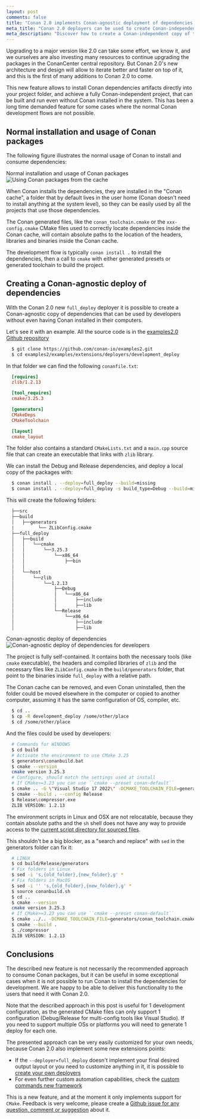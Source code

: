 ```yaml
---
layout: post
comments: false
title: "Conan 2.0 implements Conan-agnostic deployment of dependencies for developers"
meta_title: "Conan 2.0 deployers can be used to create Conan-independent copy of the dependencies for developers - Conan Blog"
meta_description: "Discover how to create a Conan-independent copy of the dependencies that can be used for developers without Conan, includig both library dependencies and tools"
---
```


Upgrading to a major version like 2.0 can take some effort, we know it, and we ourselves are also investing many resources to continue upgrading the packages in the ConanCenter central repository. But Conan 2.0's new architecture and design will allow to iterate better and faster on top of it, and this is the first of many additions to Conan 2.0 to come. 

This new feature allows to install Conan dependencies artifacts directly into your project folder, and achieve a fully Conan-independent project, that can be built and run even without Conan installed in the system. This has been a long time demanded feature for some cases where the normal Conan development flows are not possible.

## Normal installation and usage of Conan packages

The following figure illustrates the normal usage of Conan to install and consume dependencies:

<p class="centered">
    Normal installation and usage of Conan packages
    <img  src="{{ site.baseurl }}/assets/post_images/2023-05-25/Using_packages_from_cache.png" style="display: block; margin-left: auto; margin-right: auto;" alt="Using Conan packages from the cache"/>
</p>

When Conan installs the dependencies, they are installed in the "Conan cache", a folder that by default lives in the user home (Conan doesn't need to install anything at the system level), so they can be easily used by all the projects that use those dependencies.

The Conan generated files, like the ``conan_toolchain.cmake`` or the ``xxx-config.cmake`` CMake files used to correctly locate dependencies inside the Conan cache, will contain absolute paths to the location of the headers, libraries and binaries inside the Conan cache.

The development flow is typically ``conan install .`` to install the dependencies, then a call to ``cmake`` with either generated presets or generated toolchain to build the project.


## Creating a Conan-agnostic deploy of dependencies

With the Conan 2.0 new ``full_deploy`` deployer it is possible to create a Conan-agnostic copy of dependencies that can be used by developers without even having Conan installed in their computers.

Let's see it with an example. All the source code is in the
[examples2.0 Github repository](https://github.com/conan-io/examples2)

```bash
  $ git clone https://github.com/conan-io/examples2.git
  $ cd examples2/examples/extensions/deployers/development_deploy
```

In that folder we can find the following ``conanfile.txt``:

```ini
  [requires]
  zlib/1.2.13

  [tool_requires]
  cmake/3.25.3

  [generators]
  CMakeDeps
  CMakeToolchain

  [layout]
  cmake_layout
```

The folder also contains a standard ``CMakeLists.txt`` and a ``main.cpp`` source file that can create
an executable that links with ``zlib`` library.

We can install the Debug and Release dependencies, and deploy a local copy of the packages with:

```bash
  $ conan install . --deploy=full_deploy --build=missing
  $ conan install . --deploy=full_deploy -s build_type=Debug --build=missing
```

This will create the following folders:

```txt
  ├──src
  ├──build
  │   ├──generators
  |         └── ZLibConfig.cmake
  ├──full_deploy
  │   ├──build
  │   │   └──cmake
  │   │       └──3.25.3
  │   │           └──x86_64
  │   │               ├──bin
  │   │
  │   └──host
  │       └──zlib
  │           └──1.2.13
  │               ├──Debug
  │               │   └──x86_64
  │               │       ├──include
  │               │       ├──lib
  │               └──Release
  │                   └──x86_64
  │                       ├──include
  │                       ├──lib
```

<p class="centered">
    Conan-agnostic deploy of dependencies
    <img  src="{{ site.baseurl }}/assets/post_images/2023-05-25/Conan_independent_dependencies_deploy.png" style="display: block; margin-left: auto; margin-right: auto;" alt="Conan-agnostic deploy of dependencies for developers"/>
</p>

The project is fully self-contained. It contains both the necessary tools (like ``cmake`` executable), the headers and compiled libraries of ``zlib`` and the necessary files like ``ZLibConfig.cmake`` in the ``build/generators`` folder, that point to the binaries inside ``full_deploy`` with a relative path. 

The Conan cache can be removed, and even Conan uninstalled, then the folder could be moved elsewhere in the computer or copied to another computer, assuming it has the same configuration of OS, compiler, etc.

```bash
  $ cd ..
  $ cp -R development_deploy /some/other/place
  $ cd /some/other/place
```

And the files could be used by developers:

```bash
  # Commands for WINDOWS
  $ cd build
  # Activate the environment to use CMake 3.25
  $ generators\conanbuild.bat
  $ cmake --version
  cmake version 3.25.3
  # Configure, should match the settings used at install
  # If CMake>=3.23 you can use ``cmake --preset conan-default``
  $ cmake .. -G \"Visual Studio 17 2022\" -DCMAKE_TOOLCHAIN_FILE=generators/conan_toolchain.cmake
  $ cmake --build . --config Release
  $ Release\compressor.exe
  ZLIB VERSION: 1.2.13
```

The environment scripts in Linux and OSX are not relocatable, because they contain absolute paths and the ``sh`` shell does not have any way to provide access to the [current script directory for sourced files](https://stackoverflow.com/questions/29832037/how-to-get-script-directory-in-posix-sh/29835459#29835459).

This shouldn't be a big blocker, as a "search and replace" with ``sed`` in the generators folder can fix it:

```bash
  # LINUX
  $ cd build/Release/generators
  # Fix folders in Linux
  $ sed -i 's,{old_folder},{new_folder},g' *
  # Fix folders in MacOS
  $ sed -i '' 's,{old_folder},{new_folder},g' *
  $ source conanbuild.sh
  $ cd ..
  $ cmake --version
  cmake version 3.25.3
  # If CMake>=3.23 you can use ``cmake --preset conan-default``
  $ cmake ../.. -DCMAKE_TOOLCHAIN_FILE=generators/conan_toolchain.cmake -DCMAKE_BUILD_TYPE=Release
  $ cmake --build .
  $ ./compressor
  ZLIB VERSION: 1.2.13
```

## Conclusions

The described new feature is not necessarily the recommended approach to consume Conan packages, but it can be useful in some exceptional cases when it is not possible to run Conan to install the dependencies for development. We are happy to be able to deliver this functionality to the users that need it with Conan 2.0.

Note that the described approach in this post is useful for 1 development configuration, as the generated CMake files can only support 1 configuration (Debug/Release for multi-config tools like Visual Studio). If you need to support multiple OSs or platforms you will need to generate 1 deploy for each one. 

The presented approach can be very easily customized for your own needs, because Conan 2.0 also implement some new extensions points:

- If the ``--deployer=full_deploy`` doesn't implement your final desired output layout or you need to customize anything in it, it is possible to [create your own deployers](https://docs.conan.io/2/reference/extensions/deployers.html#custom-deployers)
- For even further custom automation capabilities, check the [custom commands new framework](https://docs.conan.io/2/reference/extensions/custom_commands.html)

This is a new feature, and at the moment it only implements support for ``CMake``. Feedback is very welcome, please create a [Github issue for any question, comment or suggestion](https://github.com/conan-io/conan) about it.
